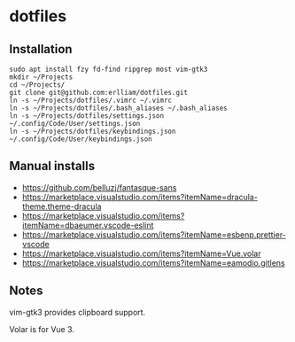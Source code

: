 # dotfiles

## Installation

    sudo apt install fzy fd-find ripgrep most vim-gtk3
    mkdir ~/Projects
    cd ~/Projects/
    git clone git@github.com:erlliam/dotfiles.git
    ln -s ~/Projects/dotfiles/.vimrc ~/.vimrc
    ln -s ~/Projects/dotfiles/.bash_aliases ~/.bash_aliases
    ln -s ~/Projects/dotfiles/settings.json ~/.config/Code/User/settings.json
    ln -s ~/Projects/dotfiles/keybindings.json ~/.config/Code/User/keybindings.json

## Manual installs

  * https://github.com/belluzj/fantasque-sans
  * https://marketplace.visualstudio.com/items?itemName=dracula-theme.theme-dracula
  * https://marketplace.visualstudio.com/items?itemName=dbaeumer.vscode-eslint
  * https://marketplace.visualstudio.com/items?itemName=esbenp.prettier-vscode
  * https://marketplace.visualstudio.com/items?itemName=Vue.volar
  * https://marketplace.visualstudio.com/items?itemName=eamodio.gitlens

## Notes

  vim-gtk3 provides clipboard support.

  Volar is for Vue 3.
